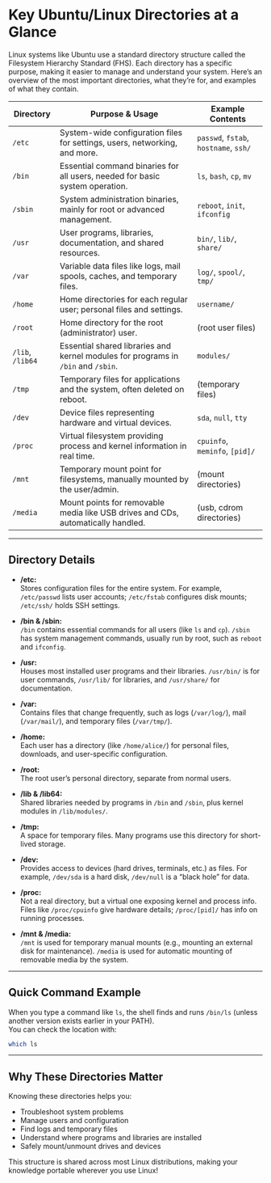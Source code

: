 # Key Ubuntu/Linux Directories at a Glance

Linux systems like Ubuntu use a standard directory structure called the Filesystem Hierarchy Standard (FHS). Each directory has a specific purpose, making it easier to manage and understand your system. Here’s an overview of the most important directories, what they’re for, and examples of what they contain.

| Directory   | Purpose & Usage                                                                 | Example Contents                |
|-------------|--------------------------------------------------------------------------------|---------------------------------|
| `/etc`      | System-wide configuration files for settings, users, networking, and more.      | `passwd`, `fstab`, `hostname`, `ssh/` |
| `/bin`      | Essential command binaries for all users, needed for basic system operation.    | `ls`, `bash`, `cp`, `mv`        |
| `/sbin`     | System administration binaries, mainly for root or advanced management.         | `reboot`, `init`, `ifconfig`    |
| `/usr`      | User programs, libraries, documentation, and shared resources.                  | `bin/`, `lib/`, `share/`        |
| `/var`      | Variable data files like logs, mail spools, caches, and temporary files.        | `log/`, `spool/`, `tmp/`        |
| `/home`     | Home directories for each regular user; personal files and settings.            | `username/`                     |
| `/root`     | Home directory for the root (administrator) user.                              | (root user files)               |
| `/lib`, `/lib64` | Essential shared libraries and kernel modules for programs in `/bin` and `/sbin`. | `modules/`                      |
| `/tmp`      | Temporary files for applications and the system, often deleted on reboot.       | (temporary files)               |
| `/dev`      | Device files representing hardware and virtual devices.                         | `sda`, `null`, `tty`            |
| `/proc`     | Virtual filesystem providing process and kernel information in real time.       | `cpuinfo`, `meminfo`, `[pid]/`  |
| `/mnt`      | Temporary mount point for filesystems, manually mounted by the user/admin.      | (mount directories)             |
| `/media`    | Mount points for removable media like USB drives and CDs, automatically handled.| (usb, cdrom directories)        |

---

## Directory Details

- **/etc:**  
  Stores configuration files for the entire system. For example, `/etc/passwd` lists user accounts; `/etc/fstab` configures disk mounts; `/etc/ssh/` holds SSH settings.

- **/bin & /sbin:**  
  `/bin` contains essential commands for all users (like `ls` and `cp`). `/sbin` has system management commands, usually run by root, such as `reboot` and `ifconfig`.

- **/usr:**  
  Houses most installed user programs and their libraries. `/usr/bin/` is for user commands, `/usr/lib/` for libraries, and `/usr/share/` for documentation.

- **/var:**  
  Contains files that change frequently, such as logs (`/var/log/`), mail (`/var/mail/`), and temporary files (`/var/tmp/`).

- **/home:**  
  Each user has a directory (like `/home/alice/`) for personal files, downloads, and user-specific configuration.

- **/root:**  
  The root user’s personal directory, separate from normal users.

- **/lib & /lib64:**  
  Shared libraries needed by programs in `/bin` and `/sbin`, plus kernel modules in `/lib/modules/`.

- **/tmp:**  
  A space for temporary files. Many programs use this directory for short-lived storage.

- **/dev:**  
  Provides access to devices (hard drives, terminals, etc.) as files. For example, `/dev/sda` is a hard disk, `/dev/null` is a “black hole” for data.

- **/proc:**  
  Not a real directory, but a virtual one exposing kernel and process info. Files like `/proc/cpuinfo` give hardware details; `/proc/[pid]/` has info on running processes.

- **/mnt & /media:**  
  `/mnt` is used for temporary manual mounts (e.g., mounting an external disk for maintenance). `/media` is used for automatic mounting of removable media by the system.

---

## Quick Command Example

When you type a command like `ls`, the shell finds and runs `/bin/ls` (unless another version exists earlier in your PATH).  
You can check the location with:
```bash
which ls
```

---

## Why These Directories Matter

Knowing these directories helps you:
- Troubleshoot system problems
- Manage users and configuration
- Find logs and temporary files
- Understand where programs and libraries are installed
- Safely mount/unmount drives and devices

This structure is shared across most Linux distributions, making your knowledge portable wherever you use Linux!
